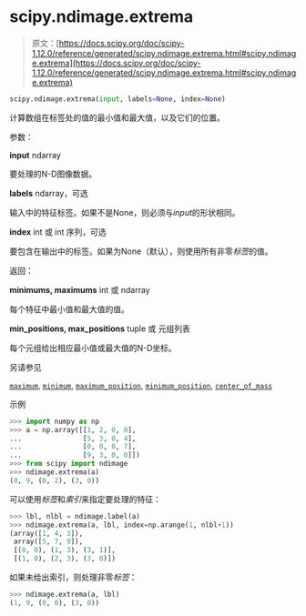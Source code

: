 # scipy.ndimage.extrema

> 原文：[https://docs.scipy.org/doc/scipy-1.12.0/reference/generated/scipy.ndimage.extrema.html#scipy.ndimage.extrema](https://docs.scipy.org/doc/scipy-1.12.0/reference/generated/scipy.ndimage.extrema.html#scipy.ndimage.extrema)

```py
scipy.ndimage.extrema(input, labels=None, index=None)
```

计算数组在标签处的值的最小值和最大值，以及它们的位置。

参数：

**input** ndarray

要处理的N-D图像数据。

**labels** ndarray，可选

输入中的特征标签。如果不是None，则必须与*input*的形状相同。

**index** int 或 int 序列，可选

要包含在输出中的标签。如果为None（默认），则使用所有非零*标签*的值。

返回：

**minimums, maximums** int 或 ndarray

每个特征中最小值和最大值的值。

**min_positions, max_positions** tuple 或 元组列表

每个元组给出相应最小值或最大值的N-D坐标。

另请参见

[`maximum`](scipy.ndimage.maximum.html#scipy.ndimage.maximum "scipy.ndimage.maximum"), [`minimum`](scipy.ndimage.minimum.html#scipy.ndimage.minimum "scipy.ndimage.minimum"), [`maximum_position`](scipy.ndimage.maximum_position.html#scipy.ndimage.maximum_position "scipy.ndimage.maximum_position"), [`minimum_position`](scipy.ndimage.minimum_position.html#scipy.ndimage.minimum_position "scipy.ndimage.minimum_position"), [`center_of_mass`](scipy.ndimage.center_of_mass.html#scipy.ndimage.center_of_mass "scipy.ndimage.center_of_mass")

示例

```py
>>> import numpy as np
>>> a = np.array([[1, 2, 0, 0],
...               [5, 3, 0, 4],
...               [0, 0, 0, 7],
...               [9, 3, 0, 0]])
>>> from scipy import ndimage
>>> ndimage.extrema(a)
(0, 9, (0, 2), (3, 0)) 
```

可以使用*标签*和*索引*来指定要处理的特征：

```py
>>> lbl, nlbl = ndimage.label(a)
>>> ndimage.extrema(a, lbl, index=np.arange(1, nlbl+1))
(array([1, 4, 3]),
 array([5, 7, 9]),
 [(0, 0), (1, 3), (3, 1)],
 [(1, 0), (2, 3), (3, 0)]) 
```

如果未给出索引，则处理非零*标签*：

```py
>>> ndimage.extrema(a, lbl)
(1, 9, (0, 0), (3, 0)) 
```
